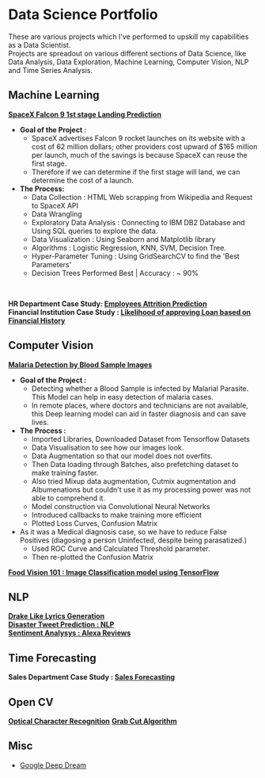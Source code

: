 # Data Science Portfolio
These are various projects which I've performed to upskill my capabilities as a Data Scientist.<br>
Projects are spreadout on various different sections of Data Science, like Data Analysis, Data Exploration, Machine Learning, Computer Vision, NLP and Time Series Analysis. 


## Machine Learning
**[SpaceX Falcon 9 1st stage Landing Prediction](https://github.com/ayushs0911/IBM-Capstone-Project)**
- **Goal of the Project** : 
  - SpaceX advertises Falcon 9 rocket launches on its website with a cost of 62 million dollars; other providers cost upward of $165 million per launch, much of the savings is because SpaceX can reuse the first stage. 
  - Therefore if we can determine if the first stage will land, we can determine the cost of a launch. 
- **The Process:**
  - Data Collection : HTML Web scrapping from Wikipedia and Request to SpaceX API
  - Data Wrangling 
  - Exploratory Data Analysis : Connecting to IBM DB2 Database and Using SQL queries to explore the data. 
  - Data Visualization : Using Seaborn and Matplotlib library 
  - Algorithms : Logistic Regression, KNN, SVM, Decision Tree. 
  - Hyper-Parameter Tuning : Using GridSearchCV to find the 'Best Parameters'
  - Decision Trees Performed Best | Accuracy : ~ 90%
<br>

**HR Department Case Study: [Employees Attrition Prediction](https://github.com/ayushs0911/Projects/blob/main/HR%20Department:%20Attrition%20Prediction.ipynb)** <br>
**Financial Institution Case Study : [Likelihood of approving Loan based on Financial History](https://github.com/ayushs0911/Projects/blob/main/Likelihood_of_approving_a_Loan.ipynb)**

## Computer Vision 
**[Malaria Detection by Blood Sample Images](https://github.com/ayushs0911/Projects/blob/main/Malaria__detection.ipynb)**<br>
- **Goal of the Project :** 
  - Detecting whether a Blood Sample is infected by Malarial Parasite. This Model can help in easy detection of malaria cases. 
  - In remote places, where doctors and technicians are not available, this Deep learning model can aid in faster diagnosis and can save lives.
- **The Process :**
  - Imported Libraries, Downloaded Dataset from Tensorflow Datasets
  - Data Visualisation to see how our images look.
  - Data Augmentation so that our model does not overfits.
  - Then Data loading through Batches, also prefetching dataset to make training faster.
  - Also tried Mixup data augmentation, Cutmix augmentation and Albumenations but couldn't use it as my processing power was not able to comprehend it.
  - Model construction via Convolutional Neural Networks
  - Introduced callbacks to make training more efficient
  - Plotted Loss Curves, Confusion Matrix
- As it was a Medical diagnosis case, so we have to reduce False Positives (diagosing a person Uninfected, despite being parasatized.)
  - Used ROC Curve and Calculated Threshold parameter.
  - Then re-plotted the Confusion Matrix


**[Food Vision 101 : Image Classification model using TensorFlow](https://github.com/ayushs0911/Projects/blob/main/Food_Vision_Image_Classificaton_TensorFlow.ipynb)**<br>

## NLP
**[Drake Like Lyrics Generation](https://github.com/ayushs0911/Projects/blob/main/NLP/Drake_Lyrics_Generator.ipynb)**<br>
**[Disaster Tweet Prediction : NLP](https://github.com/ayushs0911/Projects/blob/main/Disaster_tweets_Predictor.ipynb)**<br>
**[Sentiment Analysys : Alexa Reviews](https://github.com/ayushs0911/Projects/blob/main/Sentiment_Analysis_Amazon_Alexa.ipynb)**

## Time Forecasting
**Sales Department Case Study : [Sales Forecasting](https://github.com/ayushs0911/Projects/blob/main/Sales_Forecast_using_Facebook_Prophet.ipynb)**

## Open CV
**[Optical Character Recognition](https://github.com/ayushs0911/OpenCV/blob/main/OCR_.ipynb)**
**[Grab Cut Algorithm](https://github.com/ayushs0911/OpenCV/blob/main/GrabCut_Algorithm.ipynb)**

## Misc 
- [Google Deep Dream](https://github.com/ayushs0911/DeepDream)

